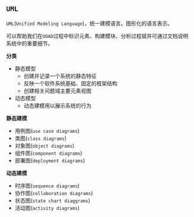## `UML`

`UML`(`Unified Modeling Language`)，统一建模语言。图形化的语言表示。

可以帮助我们在`OOAD`过程中标识元素、构建模块、分析过程斌并可通过文档说明系统中的重要细节。

**分类**

- 静态模型
  - 创建并记录一个系统的静态特征
  - 反映一个软件系统基础、固定的框架结构
  - 创建相关问题域主要元素视图
- 动态模型
  - 动态建模用以展示系统的行为

**静态建模**

- 用例图(`use case diagrams`)
- 类图(`class diagrams`)
- 对象图(`object diagrams`)
- 组件图(`component diagrams`)
- 部署图(`deployment diagrams`)

**动态建模**

- 时序图(`sequence diagrams`)
- 协作图(`collaboration diagrams`)
- 状态图(`state chart diaggrams`)
- 活动图(`activity diagrams`)

